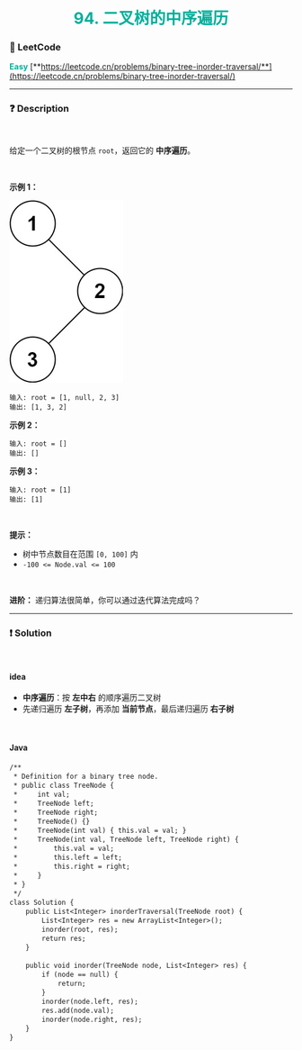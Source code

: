<h1 style="text-align: center;"> <span style="color: #00AF9B;">94. 二叉树的中序遍历</span> </h1>

### 🚀 LeetCode

<base target="_blank">

<span style="color: #00AF9B;">**Easy**</span> [**https://leetcode.cn/problems/binary-tree-inorder-traversal/**](https://leetcode.cn/problems/binary-tree-inorder-traversal/)

---

### ❓ Description

<br/>

给定一个二叉树的根节点 `root`，返回它的 **中序遍历**。

<br/>

**示例 1：**

<img src="../../public/0094/binary-tree-inorder-traversal-1.jpg" alt="binary-tree-inorder-traversal-1.jpg"/>

```
输入: root = [1, null, 2, 3]
输出: [1, 3, 2]
```

**示例 2：**

```
输入: root = []
输出: []
```

**示例 3：**

```
输入: root = [1]
输出: [1]
```

<br/>

**提示：**

* 树中节点数目在范围 `[0, 100]` 内
* `-100 <= Node.val <= 100`

<br/>

**进阶：** 递归算法很简单，你可以通过迭代算法完成吗？

---

### ❗ Solution

<br/>

#### idea

* **中序遍历**：按 **左中右** 的顺序遍历二叉树
* 先递归遍历 **左子树**，再添加 **当前节点**，最后递归遍历 **右子树**

<br/>

#### Java

```
/**
 * Definition for a binary tree node.
 * public class TreeNode {
 *     int val;
 *     TreeNode left;
 *     TreeNode right;
 *     TreeNode() {}
 *     TreeNode(int val) { this.val = val; }
 *     TreeNode(int val, TreeNode left, TreeNode right) {
 *         this.val = val;
 *         this.left = left;
 *         this.right = right;
 *     }
 * }
 */
class Solution {
    public List<Integer> inorderTraversal(TreeNode root) {
        List<Integer> res = new ArrayList<Integer>();
        inorder(root, res);
        return res;
    }

    public void inorder(TreeNode node, List<Integer> res) {
        if (node == null) {
            return;
        }
        inorder(node.left, res);
        res.add(node.val);
        inorder(node.right, res);
    }
}
```
